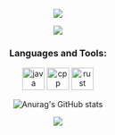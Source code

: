 <div id="title" align=center>
  
  ![][github-sub-title:img]
  
  ![](https://img.shields.io/badge/email-cy.arctique@gmail.com-blue)
  
  <h3 align="center">Languages and Tools:</h3>
  <p align="center"> 
    <!-- https://devicon.dev/ -->
<!--     <img src="https://cdn.jsdelivr.net/gh/devicons/devicon@latest/icons/c/c-plain.svg" alt="c" width="40" height="40" /> -->
    <img src="https://cdn.jsdelivr.net/gh/devicons/devicon@latest/icons/java/java-original.svg" alt="java" width="40" height="40" /> 
    <img src="https://cdn.jsdelivr.net/gh/devicons/devicon@latest/icons/cplusplus/cplusplus-plain.svg" alt="cpp" width="40" height="40" />
    <img src="https://cdn.jsdelivr.net/gh/devicons/devicon@latest/icons/rust/rust-original.svg" alt="rust" width="40" height="40" /> 
<!--     <img src="https://cdn.jsdelivr.net/gh/devicons/devicon@latest/icons/zig/zig-original.svg" alt="zig" width="40" height="40" /> -->
  </p>

  ![Anurag's GitHub stats](https://github-readme-stats.vercel.app/api?username=cy-arctique&show_icons=true&theme=radical)

  ![](https://img.shields.io/badge/现代-攻城狮-red) 
  
</div>

[github-sub-title:img]: https://readme-typing-svg.herokuapp.com?font=Segoe+Script&center=true&lines=Arctique
